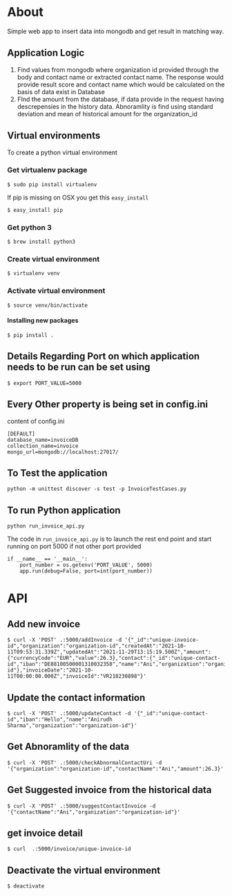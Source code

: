 # About

Simple web app to insert data into mongodb and get result in matching way. 

## Application Logic
1) Find values from mongodb where organization id provided through the body and contact name or extracted contact name. The response would provide result score and contact name which would be calculated on the basis of data exist in Database
2) FInd the amount from the database, if data provide in the request having descrepensies in the history data. Abnoramlity is find using standard deviation and mean of historical amount for the organization_id 

## Virtual environments
To create a python virtual environment

### Get virtualenv package
```
$ sudo pip install virtualenv
```

If pip is missing on OSX you get this `easy_install`
```
$ easy_install pip
```

### Get python 3
```
$ brew install python3
```

### Create virtual environment
```
$ virtualenv venv
```

### Activate virtual environment
```
$ source venv/bin/activate
```

#### Installing new packages
```
$ pip install .
```

## Details Regarding Port on which application needs to be run can be set using
```
$ export PORT_VALUE=5000
```

## Every Other property is being set in config.ini
content of config.ini
```
[DEFAULT]
database_name=invoiceDB
collection_name=invoice
mongo_url=mongodb://localhost:27017/
```

## To Test the application
```
python -m unittest discover -s test -p InvoiceTestCases.py
```

## To run Python application
```
python run_invoice_api.py
```

The code in `run_invoice_api.py` is to launch the rest end point and start running on port 5000 if not other port provided

```
if __name__ == '__main__':
    port_number = os.getenv('PORT_VALUE', 5000)
    app.run(debug=False, port=int(port_number))
```

# API

## Add new invoice
```
$ curl -X 'POST' .:5000/addInvoice -d '{"_id":"unique-invoice-id","organization":"organization-id","createdAt":"2021-10-11T09:53:31.339Z","updatedAt":"2021-11-29T13:15:19.500Z","amount":{"currencyCode":"EUR","value":26.3},"contact":{"_id":"unique-contact-id","iban":"DE88100500001310032358","name":"Ani","organization":"organization-id"},"invoiceDate":"2021-10-11T00:00:00.000Z","invoiceId":"VR210230898"}'
```

## Update the contact information
```
$ curl -X 'POST' .:5000/updateContact -d '{"_id":"unique-contact-id","iban":"Hello","name":"Anirudh Sharma","organization":"organization-id"}'
```

## Get Abnoramlity of the data
```
$ curl -X 'POST' .:5000/checkAbnormalContactUri -d '{"organization":"organization-id","contactName":"Ani","amount":26.3}'
```
## Get Suggested invoice from the historical data
```
$ curl -X 'POST' .:5000/suggestContactInvoice -d '{"contactName":"Ani","organization":"organization-id"}'
```

## get invoice detail
```
$ curl  .:5000/invoice/unique-invoice-id
```

## Deactivate the virtual environment
```
$ deactivate
```
